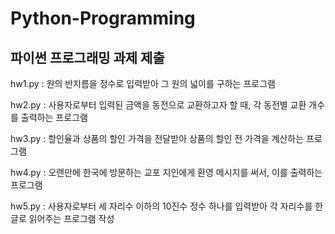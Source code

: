 # Python-Programming
파이썬 프로그래밍 과제 제출
------
hw1.py : 원의 반지름을 정수로 입력받아 그 원의 넓이를 구하는 프로그램

hw2.py : 사용자로부터 입력된 금액을 동전으로 교환하고자 할 때, 각 동전별 교환 개수를 출력하는 프로그램

hw3.py : 할인율과 상품의 할인 가격을 전달받아 상품의 할인 전 가격을 계산하는 프로그램

hw4.py : 오랜만에 한국에 방문하는 교포 지인에게 환영 메시지를 써서, 이를 출력하는 프로그램

hw5.py : 사용자로부터 세 자리수 이하의 10진수 정수 하나를 입력받아 각 자리수를 한글로 읽어주는 프로그램 작성
